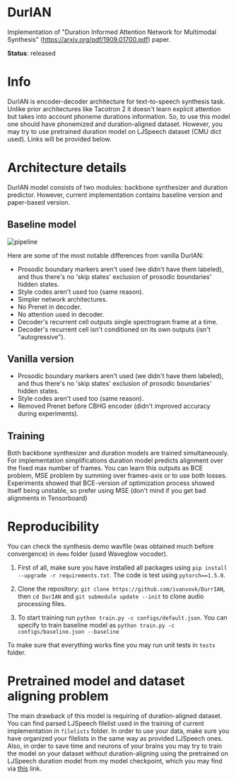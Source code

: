 # DurIAN
Implementation of "Duration Informed Attention Network for Multimodal Synthesis" (https://arxiv.org/pdf/1909.01700.pdf) paper.

**Status**: released

# Info

DurIAN is encoder-decoder architecture for text-to-speech synthesis task. Unlike prior architectures like Tacotron 2 it doesn't learn explicit attention but takes into account phoneme durations information. So, to use this model one should have phonemized and duration-aligned dataset. However, you may try to use pretrained duration model on LJSpeech dataset (CMU dict used). Links will be provided below.

# Architecture details

DurIAN model consists of two modules: backbone synthesizer and duration predictor. However, current implementation contains baseline version and paper-based version.

## Baseline model

![pipeline](https://user-images.githubusercontent.com/9570420/81863803-6f0ba300-9574-11ea-9f02-481c2bba81f0.png)

Here are some of the most notable differences from vanilla DurIAN:
* Prosodic boundary markers aren't used (we didn't have them labeled), and thus there's no 'skip states' exclusion of prosodic boundaries' hidden states.
* Style codes aren't used too (same reason).
* Simpler network architectures.
* No Prenet in decoder.
* No attention used in decoder.
* Decoder's recurrent cell outputs single spectrogram frame at a time.
* Decoder's recurrent cell isn't conditioned on its own outputs (isn't "autogressive").

## Vanilla version

* Prosodic boundary markers aren't used (we didn't have them labeled), and thus there's no 'skip states' exclusion of prosodic boundaries' hidden states.
* Style codes aren't used too (same reason).
* Removed Prenet before CBHG encoder (didn't improved accuracy during experiments).

## Training

Both backbone synthesizer and duration models are trained simultaneously. For implementation simplifications duration model predicts alignment over the fixed max number of frames. You can learn this outputs as BCE problem, MSE problem by summing over frames-axis or to use both losses. Experiments showed that BCE-version of optimization process showed itself being unstable, so prefer using MSE (don't mind if you get bad alignments in Tensorboard)

# Reproducibility

You can check the synthesis demo wavfile (was obtained much before convergence) in `demo` folder (used Waveglow vocoder).

1. First of all, make sure you have installed all packages using `pip install --upgrade -r requirements.txt`. The code is test using `pytorch==1.5.0`.

2. Clone the repository: `git clone https://github.com/ivanvovk/DurrIAN`, then `cd DurIAN` and `git submodule update --init` to clone audio processing files.

3. To start training run `python train.py -c configs/default.json`. You can specify to train baseline model as `python train.py -c configs/baseline.json --baseline`

To make sure that everything works fine you may run unit tests in `tests` folder.

# Pretrained model and dataset aligning problem

The main drawback of this model is requiring of duration-aligned dataset. You can find parsed LJSpeech filelist used in the training of current implementation in `filelists` folder. In order to use your data, make sure you have organized your filelists in the same way as provided LJSpeech ones. Also, in order to save time and neurons of your brains you may try to train the model on your dataset without duration-aligning using the pretrained on LJSpeech duration model from my model checkpoint, which you may find via [this](https://drive.google.com/drive/folders/1eW9w7WHP2yp81-WafCpoOhvfDJSxckc_?usp=sharing) link.
